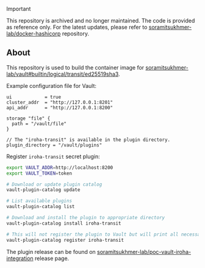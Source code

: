 > [!IMPORTANT]
> This repository is archived and no longer maintained. The code is provided as reference only. For the latest updates, please refer to [soramitsukhmer-lab/docker-hashicorp](https://github.com/soramitsukhmer-lab/docker-hashicorp) repository.

## About

This repository is used to build the container image for [soramitsukhmer-lab/vault#builtin/logical/transit/ed25519sha3](https://github.com/soramitsukhmer-lab/vault/tree/builtin/logical/transit/ed25519sha3).

Example configuration file for Vault:
```hcl
ui            = true
cluster_addr  = "http://127.0.0.1:8201"
api_addr      = "http://127.0.0.1:8200"

storage "file" {
  path = "/vault/file"
}

// The "iroha-transit" is available in the plugin directory.
plugin_directory = "/vault/plugins"
```

Register `iroha-transit` secret plugin:
```bash
export VAULT_ADDR=http://localhost:8200
export VAULT_TOKEN=token

# Download or update plugin catalog
vault-plugin-catalog update

# List available plugins
vault-plugin-catalog list

# Download and install the plugin to appropriate directory
vault-plugin-catalog install iroha-transit

# This will not register the plugin to Vault but will print all necessary command to register the plugin
vault-plugin-catalog register iroha-transit
```

The plugin release can be found on [soramitsukhmer-lab/poc-vault-iroha-integration](https://github.com/soramitsukhmer-lab/poc-vault-iroha-integration) release page.
